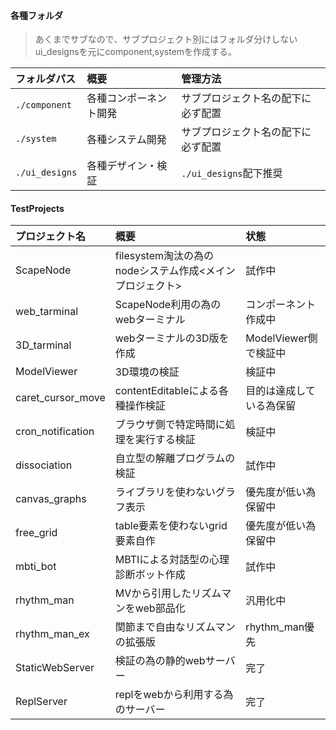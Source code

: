 #### 各種フォルダ

> あくまでサブなので、サブプロジェクト別にはフォルダ分けしない
> ui_designsを元にcomponent,systemを作成する。

|フォルダパス | 概要 | 管理方法|
|:--- | :--- | :---|
|`./component` | 各種コンポーネント開発 | サブプロジェクト名の配下に必ず配置|
|`./system` | 各種システム開発 | サブプロジェクト名の配下に必ず配置|
|`./ui_designs` | 各種デザイン・検証 | `./ui_designs`配下推奨|

#### TestProjects

|プロジェクト名 | 概要 | 状態|
|:--- | :--- | :--- |
|ScapeNode | filesystem淘汰の為のnodeシステム作成<メインプロジェクト> | 試作中|
|web_tarminal | ScapeNode利用の為のwebターミナル | コンポーネント作成中|
|3D_tarminal | webターミナルの3D版を作成 | ModelViewer側で検証中|
|ModelViewer | 3D環境の検証 | 検証中|
|caret_cursor_move | contentEditableによる各種操作検証 | 目的は達成している為保留|
|cron_notification | ブラウザ側で特定時間に処理を実行する検証 | 検証中|
|dissociation | 自立型の解離プログラムの検証 | 試作中|
|canvas_graphs | ライブラリを使わないグラフ表示 | 優先度が低い為保留中|
|free_grid | table要素を使わないgrid要素自作 | 優先度が低い為保留中|
|mbti_bot | MBTIによる対話型の心理診断ボット作成 | 試作中|
|rhythm_man | MVから引用したリズムマンをweb部品化 | 汎用化中|
|rhythm_man_ex | 関節まで自由なリズムマンの拡張版 | rhythm_man優先|
|StaticWebServer | 検証の為の静的webサーバー | 完了|
|ReplServer | replをwebから利用する為のサーバー | 完了|

